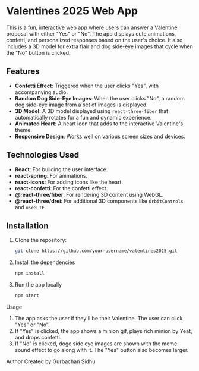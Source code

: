 # Valentines 2025 Web App

This is a fun, interactive web app where users can answer a Valentine proposal with either "Yes" or "No". The app displays cute animations, confetti, and personalized responses based on the user's choice. It also includes a 3D model for extra flair and dog side-eye images that cycle when the "No" button is clicked.

## Features
- **Confetti Effect**: Triggered when the user clicks "Yes", with accompanying audio.
- **Random Dog Side-Eye Images**: When the user clicks "No", a random dog side-eye image from a set of images is displayed.
- **3D Model**: A 3D model displayed using `react-three-fiber` that automatically rotates for a fun and dynamic experience.
- **Animated Heart**: A heart icon that adds to the interactive Valentine's theme.
- **Responsive Design**: Works well on various screen sizes and devices.

## Technologies Used
- **React**: For building the user interface.
- **react-spring**: For animations.
- **react-icons**: For adding icons like the heart.
- **react-confetti**: For the confetti effect.
- **@react-three/fiber**: For rendering 3D content using WebGL.
- **@react-three/drei**: For additional 3D components like `OrbitControls` and `useGLTF`.

## Installation

1. Clone the repository:
   ```bash
   git clone https://github.com/your-username/valentines2025.git
2. Install the dependencies
   ```bash
   npm install
3. Run the app locally
   ```bash
   npm start

Usage
1. The app asks the user if they'll be their Valentine. The user can click "Yes" or "No".
2. If "Yes" is clicked, the app shows a minion gif, plays rich minion by Yeat, and drops confetti.
3. If "No" is clicked, doge side eye images are shown with the meme sound effect to go along with it. The "Yes" button also becomes larger.

Author
Created by Gurbachan Sidhu


